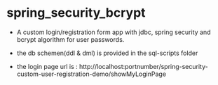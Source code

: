# spring_security_bcrypt
- A custom login/registration form app with jdbc, spring security and bcrypt algorithm for user passwords.

- the db schemen(ddl & dml) is provided in the sql-scripts folder

- the login page url is : http://localhost:portnumber/spring-security-custom-user-registration-demo/showMyLoginPage
